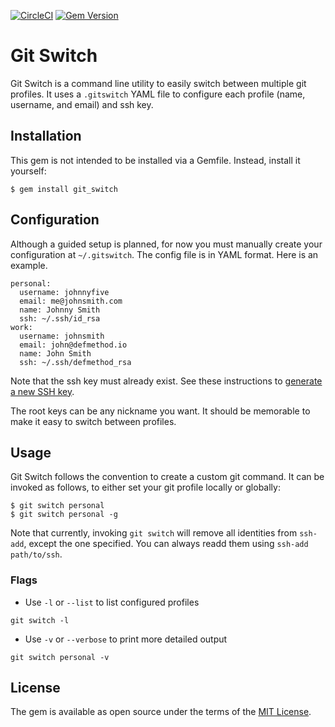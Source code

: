 [![CircleCI](https://circleci.com/gh/randallreedjr/git_switch.svg?style=shield)](https://circleci.com/gh/randallreedjr/git_switch)
[![Gem Version](https://badge.fury.io/rb/git_switch.svg)](https://badge.fury.io/rb/git_switch)

# Git Switch

Git Switch is a command line utility to easily switch between multiple git profiles. It uses a `.gitswitch` YAML file to configure each profile (name, username, and email) and ssh key.

## Installation

This gem is not intended to be installed via a Gemfile. Instead, install it yourself:

    $ gem install git_switch

## Configuration

Although a guided setup is planned, for now you must manually create your configuration at `~/.gitswitch`. The config file is in YAML format. Here is an example.

```
personal:
  username: johnnyfive
  email: me@johnsmith.com
  name: Johnny Smith
  ssh: ~/.ssh/id_rsa
work:
  username: johnsmith
  email: john@defmethod.io
  name: John Smith
  ssh: ~/.ssh/defmethod_rsa
```

Note that the ssh key must already exist. See these instructions to [generate a new SSH key](https://help.github.com/articles/generating-a-new-ssh-key-and-adding-it-to-the-ssh-agent/).

The root keys can be any nickname you want. It should be memorable to make it easy to switch between profiles.

## Usage

Git Switch follows the convention to create a custom git command. It can be invoked as follows, to either set your git profile locally or globally:

```
$ git switch personal
$ git switch personal -g
```

Note that currently, invoking `git switch` will remove all identities from `ssh-add`, except the one specified. You can always readd them using `ssh-add path/to/ssh`.

### Flags

* Use `-l` or `--list` to list configured profiles
```
git switch -l
```

* Use `-v` or `--verbose` to print more detailed output
```
git switch personal -v
```

## License

The gem is available as open source under the terms of the [MIT License](https://opensource.org/licenses/MIT).
